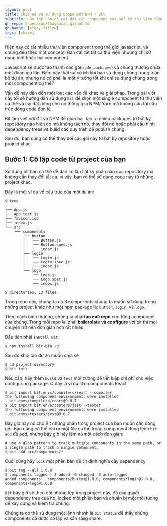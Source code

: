 ```yaml
---
layout: post
title: Chia sẻ và sử dụng Component NPM + Bit
subtitle: Làm thế nào để cài đặt các component với bất kỳ thư viện React, Vue hoặc UI bằng cách sử dụng Bit và NPM
gh-repo: thaycacac/thaycacac.github.io
gh-badge: [star, follow]
tags: [share]
---
```


Hiện nay có rất nhiều thư viện component trong thế giới javascript, và chúng đều theo một concept: Bạn cài đặt tất cả thư viện nhưung chỉ sử dụng một hoặc hai component.

Javascript sẽ được tạo thành các gói(`node packages`) và chúng thường chứa một đoạn mã lớn. Điều này thật sự có ích khi bạn sử dụng chúng trong toàn bộ dự án, nhưng nó có phải là một ý tưởng tốt khi chỉ sử dụng chúng trong một component cụ thể?

Vấn đề này dẫn đến một loạt các vấn đề khác và giải pháp. Trong bài viết này tôi sẽ hướng dẫn sử dụng `Bit` để chọn một single component từ thư viện cụ thể và cài đặt riêng cho nó thông qua NPM/ Yarn mà không cần tái cấu trúc dòng code đơn lẻ.

Bit làm việt với Git và NPM để giúp bạn tạo ra nhiều packages từ bất kỳ repository nào hiện có mà không tách nó, thay đổi nó hoặc phải cấu hình dependency trees và build các quy trình để publish chúng.

Sau đó, bạn cũng có thể thay đổi các gói này từ bất kỳ repository hoặc project khác. 

## Bước 1: Cô lập code từ project của bạn

Sử dụng bit bạn có thể dễ dàn cô lập bất kỳ phần nào của repository mà không cần thay đổi tất cả, vì vậy, bạn có thể sử dụng code này từ những project khác. 

Đây là một ví dụ về cấu trúc của một dự án:
```
$ tree
.
├── App.js
├── App.test.js
├── favicon.ico
├── index.js
└── src
    └── components
        ├── button
        │   ├── Button.js
        │   ├── Button.spec.js
        │   └── index.js
        ├── login
        │   ├── Login.js
        │   ├── Login.spec.js
        │   └── index.js
        └── logo
            ├── Logo.js
            ├── Logo.spec.js
            └── index.js

5 directories, 13 files
```
Trong repo này, chúng ta có 3 components chúng ta muốn sử dụng trong những project khác như một npm package là: `button`, `login`, và `logo`.

Theo cách bình thường, chúng ta phải **tạo mới repo** cho từng component của chúng. Trong mỗi repo lại phải **boilerplate và configure** với bit thì mọi chuyện trở nên đơn giản hơn rất nhiều.

Đầu tiên phải `install Bit`

```
$ npm install bit-bin -g
```
Sau đó khởi tạo dự án muốn chia sẻ

```
$ cd project-directory
$ bit init
```

Nếu cần, hãy thêm `build` và `test` môi trường để tiết kiệp chi phí cho việc configuring package. Ở đây là ví dụ cho components React

```
$ bit import bit.envs/compilers/react --compiler
the following component environments were installed
- bit.envs/compilers/react@0.0.7
$ bit import bit.envs/testers/jest --tester
the following component environments were installed
- bit.envs/testers/jest@0.0.7
```
Bây giờ hãy nó chô Bit những phần trong project của bạn muốn cần đóng gói. Bạn cũng có thể chỉ ra một file cụ thể trong component dùng lệnh `bit add` để add, nhưng bây giờ hãy làm nó một cách đơn giản: 

```
# use a glob pattern to track multiple components in the same path, or a single path to track a single component.
$ bit add src/components/*
```

Cuối cùng hãy `lock` một phên bản để bit định nghĩa cây dependency

```
$ bit tag --all 1.0.0
3 components tagged | 3 added, 0 changed, 0 auto-tagged
added components:  components/button@1.0.0, components/login@1.0.0, components/logo@1.0.0
```

`Bit` bây giờ sẽ theo dõi những tệp trong project này, đã giải quyết dependency tree của họ, locked một phiên bản và chuẩn bị một môi tường để xây dựng và kiểm tra chúng.

Chúng ta có thể sử dụng một lệnh nhanh là `bit status` để thấy những components đã được cô lập và sẵn sàng share.

